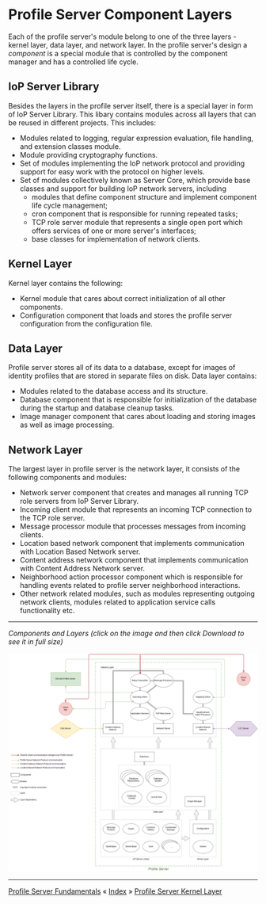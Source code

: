 # Profile Server Component Layers

Each of the profile server's module belong to one of the three layers - kernel layer, data layer, and network layer.
In the profile server's design a *component* is a special module that is controlled by the component manager and has a controlled life cycle. 

## IoP Server Library

Besides the layers in the profile server itself, there is a special layer in form of IoP Server Library.
This libary contains modules across all layers that can be reused in different projects. This includes:

 * Modules related to logging, regular expression evaluation, file handling, and extension classes module.
 * Module providing cryptography functions.
 * Set of modules implementing the IoP network protocol and providing support for easy work with the protocol on higher levels.
 * Set of modules collectively known as Server Core, which provide base classes and support for building IoP network servers, including 
   * modules that define component structure and implement component life cycle management;
   * cron component that is responsible for running repeated tasks;
   * TCP role server module that represents a single open port which offers services of one or more server's interfaces;
   * base classes for implementation of network clients.


## Kernel Layer

Kernel layer contains the following:

 * Kernel module that cares about correct initialization of all other components.
 * Configuration component that loads and stores the profile server configuration from the configuration file.


## Data Layer

Profile server stores all of its data to a database, except for images of identity profiles that are stored in separate files on disk. 
Data layer contains:

 * Modules related to the database access and its structure.
 * Database component that is responsible for initialization of the database during the startup and database cleanup tasks.
 * Image manager component that cares about loading and storing images as well as image processing.


## Network Layer

The largest layer in profile server is the network layer, it consists of the following components and modules:

 * Network server component that creates and manages all running TCP role servers from IoP Server Library.
 * Incoming client module that represents an incoming TCP connection to the TCP role server.
 * Message processor module that processes messages from incoming clients.
 * Location based network component that implements communication with Location Based Network server.
 * Content address network component that implements communication with Content Address Network server.
 * Neighborhood action processor component which is responsible for handling events related to profile server neighborhood interactions.
 * Other network related modules, such as modules representing outgoing network clients, modules related to application service calls functionality etc.


---
*Components and Layers (click on the image and then click Download to see it in full size)*

![Profile Servers components and layers](images/ps-component-layers.png "Profile Servers components and layers")

---
[Profile Server Fundamentals](ARCH-PS-Fundamentals.md) « [Index](ARCHITECTURE.md) » [Profile Server Kernel Layer](ARCH-PS-Kernel-Layer.md)
